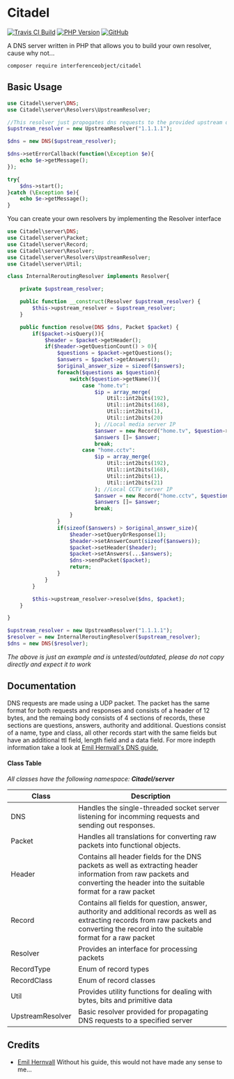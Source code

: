 # Citadel

[![Travis CI Build](https://travis-ci.com/InterferenceObject/citadel.svg?branch=master)](https://travis-ci.com/InterferenceObject/citadel.svg?branch=master)
[![PHP Version](https://img.shields.io/badge/php-%3E%3D7.2-informational.svg)](https://img.shields.io/badge/php-%3E%3D7.2.14-informational.svg)
[![GitHub](https://img.shields.io/github/license/interferenceobject/citadel.svg)](https://github.com/InterferenceObject/citadel/blob/master/LICENSE)

A DNS server written in PHP that allows you to build your own resolver, cause why not...

```shell
composer require interferenceobject/citadel
```

## Basic Usage
```php
use Citadel\server\DNS;
use Citadel\server\Resolvers\UpstreamResolver;

//This resolver just propogates dns requests to the provided upstream dns server, but you can build your own resolver.
$upstream_resolver = new UpstreamResolver("1.1.1.1");

$dns = new DNS($upstream_resolver);

$dns->setErrorCallback(function(\Exception $e){
    echo $e->getMessage();
});

try{
    $dns->start();
}catch (\Exception $e){
    echo $e->getMessage();
}
```
You can create your own resolvers by implementing the Resolver interface
```php
use Citadel\server\DNS;
use Citadel\server\Packet;
use Citadel\server\Record;
use Citadel\server\Resolver;
use Citadel\server\Resolvers\UpstreamResolver;
use Citadel\server\Util;

class InternalReroutingResolver implements Resolver{

    private $upstream_resolver;

    public function __construct(Resolver $upstream_resolver) {
        $this->upstream_resolver = $upstream_resolver;
    }

    public function resolve(DNS $dns, Packet $packet) {
        if($packet->isQuery()){
            $header = $packet->getHeader();
            if($header->getQuestionCount() > 0){
                $questions = $packet->getQuestions();
                $answers = $packet->getAnswers();
                $original_answer_size = sizeof($answers);
                foreach($questions as $question){
                    switch($question->getName()){
                        case "home.tv":
                            $ip = array_merge(
                                Util::int2bits(192),
                                Util::int2bits(168),
                                Util::int2bits(1),
                                Util::int2bits(20)
                            ); //Local media server IP
                            $answer = new Record("home.tv", $question->getNameBytePosition(), $question->getType(), $question->getClass(), 5000, 4, $ip);
                            $answers []= $answer;
                            break;
                        case "home.cctv":
                            $ip = array_merge(
                                Util::int2bits(192),
                                Util::int2bits(168),
                                Util::int2bits(1),
                                Util::int2bits(21)
                            ); //Local CCTV server IP
                            $answer = new Record("home.cctv", $question->getNameBytePosition(), $question->getType(), $question->getClass(), 5000, 4, $ip);
                            $answers []= $answer;
                            break;
                    }
                }
                if(sizeof($answers) > $original_answer_size){
                    $header->setQueryOrResponse(1);
                    $header->setAnswerCount(sizeof($answers));
                    $packet->setHeader($header);
                    $packet->setAnswers(...$answers);
                    $dns->sendPacket($packet);
                    return;
                }
            }
        }

        $this->upstream_resolver->resolve($dns, $packet);
    }

}

$upstream_resolver = new UpstreamResolver("1.1.1.1");
$resolver = new InternalReroutingResolver($upstream_resolver);
$dns = new DNS($resolver);
```
*The above is just an example and is untested/outdated, please do not copy directly and expect it to work*

## Documentation
DNS requests are made using a UDP packet. The packet has the same format for both requests and responses and consists of a header of 12 bytes, and the remaing body consists of 4 sections of records, these sections are questions, answers, authority and additional. Questions consist of a name, type and class, all other records start with the same fields but have an additional ttl field, length field and a data field. For more indepth information take a look at [Emil Hernvall's DNS guide](https://github.com/EmilHernvall/dnsguide),

#### Class Table
*All classes have the following namespace: **Citadel/server***

| Class      | Description                                                                                                                                                                                   |
|------------------|-----------------------------------------------------------------------------------------------------------------------------------------------------------------------------------------------|
| DNS              | Handles the single-threaded socket server listening for incomming requests and sending out responses.                                                                                         |
| Packet           | Handles all translations for converting raw packets into functional objects.                                                                                                                  |
| Header           | Contains all header fields for the DNS packets as well as extracting header information from raw packets and converting the header into the suitable format for a raw packet                  |
| Record           | Contains all fields for question, answer, authority and additional records as well as extracting records from raw packets and converting the record into the suitable format for a raw packet |
| Resolver         | Provides an interface for processing packets                                                                                                                                                  |
| RecordType       | Enum of record types                                                                                                                                                                          |
| RecordClass      | Enum of record classes                                                                                                                                                                        |
| Util             | Provides utility functions for dealing with bytes, bits and primitive data                                                                                                                    |
| UpstreamResolver | Basic resolver provided for propagating DNS requests to a specified server                                                                                                                    |

## Credits
- [Emil Hernvall](https://github.com/EmilHernvall/dnsguide) Without his guide, this would not have made any sense to me...
